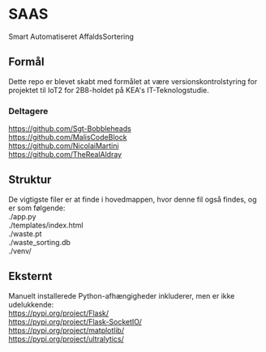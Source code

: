 # SAAS
Smart Automatiseret AffaldsSortering
## Formål
Dette repo er blevet skabt med formålet at være versionskontrolstyring for projektet til IoT2 for 2B8-holdet på KEA's IT-Teknologstudie.  
  
### Deltagere
https://github.com/Sgt-Bobbleheads  
https://github.com/MalisCodeBlock  
https://github.com/NicolaiMartini  
https://github.com/TheRealAldray  
  
## Struktur
De vigtigste filer er at finde i hovedmappen, hvor denne fil også findes, og er som følgende:  
./app.py  
./templates/index.html  
./waste.pt  
./waste_sorting.db  
./venv/  
  
## Eksternt
Manuelt installerede Python-afhængigheder inkluderer, men er ikke udelukkende:  
https://pypi.org/project/Flask/  
https://pypi.org/project/Flask-SocketIO/  
https://pypi.org/project/matplotlib/  
https://pypi.org/project/ultralytics/  
